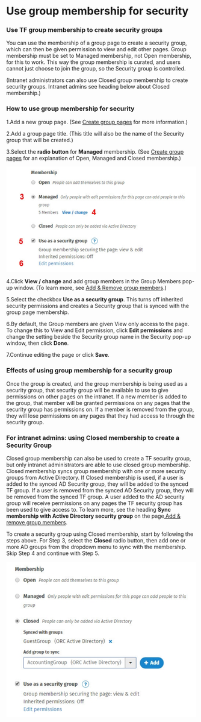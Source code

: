 # Use group membership for security



### Use TF group membership to create security groups

You can use the membership of a group page to create a security group, which can then be given permission to view and edit other pages. Group membership must be set to Managed membership, not Open membership, for this to work. This way the group membership is curated, and users cannot just choose to join the group, so the Security group is controlled.  
  
\(Intranet administrators can also use Closed group membership to create security groups. Intranet admins see heading below about Closed membership.\)

### How to use group membership for security

1.Add a new group page. \(See [Create group pages](../add-pages-and-sections/add-a-group-page/create-group-pages.md) for more information.\)

2.Add a group page title. \(This title will also be the name of the Security group that will be created.\)

3.Select the **radio button** for **Managed** membership. \(See [Create group pages](../add-pages-and-sections/add-a-group-page/create-group-pages.md) for an explanation of Open, Managed and Closed membership.\)

![](../../.gitbook/assets/1%20%2848%29.jpg)



4.Click **View / change** and add group members in the Group Members pop-up window. \(To learn more, see [Add & Remove group members](https://community.thoughtfarmer.com/content/105812).\)

5.Select the checkbox **Use as a security group**. This turns off inherited security permissions and creates a Security group that is synced with the group page membership.

6.By default, the Group members are given View only access to the page. To change this to View and Edit permission, click **Edit permissions** and change the setting beside the Security group name in the Security pop-up window, then click **Done**.

7.Continue editing the page or click **Save**.

### Effects of using group membership for a security group

Once the group is created, and the group membership is being used as a security group, that security group will be available to use to give permissions on other pages on the intranet. If a new member is added to the group, that member will be granted permissions on any pages that the security group has permissions on. If a member is removed from the group, they will lose permissions on any pages that they had access to through the security group.

### For intranet admins: using Closed membership to create a Security Group

Closed group membership can also be used to create a TF security group, but only intranet administrators are able to use closed group membership. Closed membership syncs group membership with one or more security groups from Active Directory. If Closed membership is used, if a user is added to the synced AD Security group, they will be added to the synced TF group. If a user is removed from the synced AD Security group, they will be removed from the synced TF group. A user added to the AD security group will receive permissions on any pages the TF security group has been used to give access to. To learn more, see the heading **Sync membership with Active Directory security group** on the page[ Add & remove group members](../add-pages-and-sections/add-a-group-page/add-and-remove-group-members.md).  
  
To create a security group using Closed membership, start by following the steps above. For Step 3, select the **Closed** radio button, then add one or more AD groups from the dropdown menu to sync with the membership. Skip Step 4 and continue with Step 5.

![](../../.gitbook/assets/2%20%2829%29.jpg)



